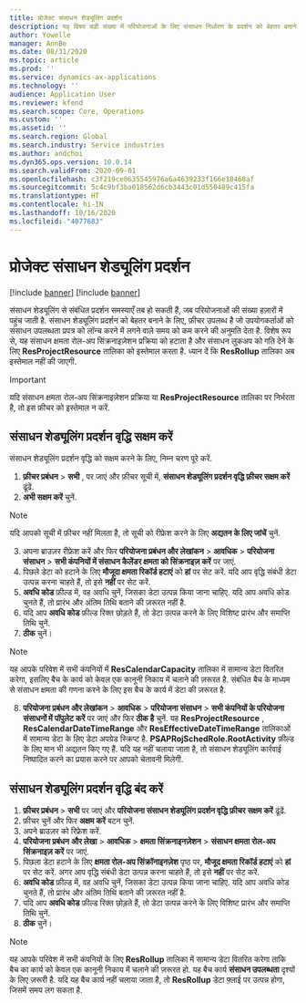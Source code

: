 ```yaml
---
title: प्रोजेक्ट संसाधन शेड्यूलिंग प्रदर्शन
description: यह विषय बड़ी संख्या में परियोजनाओं के लिए संसाधन निर्धारण के प्रदर्शन को बेहतर बनाने के बारे में जानकारी देता है.
author: Yowelle
manager: AnnBe
ms.date: 08/31/2020
ms.topic: article
ms.prod: ''
ms.service: dynamics-ax-applications
ms.technology: ''
audience: Application User
ms.reviewer: kfend
ms.search.scope: Core, Operations
ms.custom: ''
ms.assetid: ''
ms.search.region: Global
ms.search.industry: Service industries
ms.author: andchoi
ms.dyn365.ops.version: 10.0.14
ms.search.validFrom: 2020-09-01
ms.openlocfilehash: c3f219ce0635545976a6a4639233f166e18468af
ms.sourcegitcommit: 5c4c9bf3ba018562d6cb3443c01d550489c415fa
ms.translationtype: HT
ms.contentlocale: hi-IN
ms.lasthandoff: 10/16/2020
ms.locfileid: "4077683"
---
```

# <a name="project-resource-scheduling-performance"></a>प्रोजेक्ट संसाधन शेड्यूलिंग प्रदर्शन

[!include [banner](../includes/banner.md)]
[!include [banner](../includes/preview-banner.md)]


संसाधन शेड्यूलिंग से संबंधित प्रदर्शन समस्याएँ तब हो सकती हैं, जब परियोजनाओं की संख्या हज़ारों में पहुंच जाती है. संसाधन शेड्यूलिंग प्रदर्शन को बेहतर बनाने के लिए, फ़ीचर उपलब्ध है जो उपयोगकर्ताओं को संसाधन उपलब्धता प्रपत्र को लॉन्च करने में लगने वाले समय को कम करने की अनुमति देता है. विशेष रूप से, यह संसाधन क्षमता रोल-अप सिंक्रनाइज़ेशन प्रक्रिया को हटाता है और संसाधन लुकअप को गति देने के लिए **ResProjectResource** तालिका को इस्तेमाल करता है. ध्यान दें कि **ResRollup** तालिका अब इस्तेमाल नहीं की जाएगी.

> [!IMPORTANT]
> यदि संसाधन क्षमता रोल-अप सिंक्रनाइज़ेशन प्रक्रिया या **ResProjectResource** तालिका पर निर्भरता है, तो इस फ़ीचर को इस्तेमाल न करें.

## <a name="enable-resource-scheduling-performance-enhancement"></a>संसाधन शेड्यूलिंग प्रदर्शन वृद्धि सक्षम करें
संसाधन शेड्यूलिंग प्रदर्शन वृद्धि को सक्षम करने के लिए, निम्न चरण पूरे करें.

1. **फ़ीचर प्रबंधन** > **सभी** , पर जाएं और फ़ीचर सूची में, **संसाधन शेड्यूलिंग प्रदर्शन वृद्धि फ़ीचर सक्षम करें** ढूंढें.
2. **अभी सक्षम करें** चुनें.

> [!NOTE]
> यदि आपको सूची में फ़ीचर नहीं मिलता है, तो सूची को रीफ्रेश करने के लिए **अद्यतन के लिए जांचें** चुनें.

3. अपना ब्राउज़र रीफ्रेश करें और फिर **परियोजना प्रबंधन और लेखांकन** > **आवधिक** > **परियोजना संसाधन** > **सभी कंपनियों में संसाधन कैलेंडर क्षमता को सिंक्रनाइज़ करें** पर जाएं.
4. पिछले डेटा को हटाने के लिए **मौजूदा क्षमता रिकॉर्ड हटाएं** को **हां** पर सेट करें. यदि आप वृद्धि संबंधी डेटा उत्पन्न करना चाहते हैं, तो इसे **नहीं** पर सेट करें.
5. **अवधि कोड** फ़ील्ड में, वह अवधि चुनें, जिसका डेटा उत्पन्न किया जाना चाहिए. यदि आप अवधि कोड चुनते हैं, तो प्रारंभ और अंतिम तिथि बताने की ज़रूरत नहीं है.
6. यदि आप **अवधि कोड** फ़ील्ड रिक्त छोड़ते हैं, तो डेटा उत्पन्न करने के लिए विशिष्ट प्रारंभ और समाप्ति तिथि चुनें.
7. **ठीक** चुनें।

 > [!NOTE]
 > यह आपके परिवेश में सभी कंपनियों में **ResCalendarCapacity** तालिका में सामान्य डेटा वितरित करेगा, इसलिए बैच के कार्य को केवल एक कानूनी निकाय में चलाने की ज़रूरत है. संबंधित बैच के माध्यम से संसाधन क्षमता की गणना करने के लिए इस बैच के कार्य में डेटा की ज़रूरत है.

8. **परियोजना प्रबंधन और लेखांकन** > **आवधिक** > **परियोजना संसाधन** > **सभी कंपनियों के परियोजना संसाधनों में पॉपुलेट करें** पर जाएं और फिर **ठीक है** चुनें. यह **ResProjectResource** , **ResCalendarDateTimeRange** और **ResEffectiveDateTimeRange** तालिकाओं में सामान्य डेटा के लिए डेटा अपग्रेड स्क्रिप्ट है. **PSAPRojSchedRole.RootActivity** फ़ील्ड के लिए मान भी अद्यतन किए गए हैं. यदि यह नहीं चलाया जाता है, तो संसाधन शेड्यूलिंग कार्रवाई निष्पादित करने का प्रयास करने पर आपको चेतावनी मिलेगी.
 
## <a name="turn-off-resource-scheduling-performance-enhancement"></a>संसाधन शेड्यूलिंग प्रदर्शन वृद्धि बंद करें

1. **फ़ीचर प्रबंधन** > **सभी** पर जाएं और **परियोजना संसाधन शेड्यूलिंग प्रदर्शन वृद्धि फ़ीचर सक्षम करें** ढूंढें.
2. फ़ीचर चुनें और फिर **अक्षम करें** बटन चुनें.
3. अपने ब्राउज़र को रिफ्रेश करें.
4. **परियोजना प्रबंधन और लेखा** > **आवधिक** > **क्षमता सिंक्रनाइनज़ेशन** > **संसाधन क्षमता रोल-अप सिंक्रनाइज़ करें** पर जाएं.
5. पिछला डेटा हटाने के लिए **क्षमता रोल-अप सिंक्रॉनाइनज़ेश** पृष्ठ पर, **मौजूद क्षमता रिकॉर्ड हटाएं** को **हां** पर सेट करें. अगर आप वृद्धि संबंधी डेटा उत्पन्न करना चाहते हैं, तो इसे **नहीं** पर सेट करें.
6. **अवधि कोड** फ़ील्ड में, वह अवधि चुनें, जिसका डेटा उत्पन्न किया जाना चाहिए. यदि आप अवधि कोड चुनते हैं, तो प्रारंभ और अंतिम तिथि बताने की ज़रूरत नहीं है.
7. यदि आप **अवधि कोड** फ़ील्ड रिक्त छोड़ते हैं, तो डेटा उत्पन्न करने के लिए विशिष्ट प्रारंभ और समाप्ति तिथि चुनें.
8. **ठीक** चुनें।

> [!NOTE]
> यह आपके परिवेश में सभी कंपनियों के लिए **ResRollup** तालिका में सामान्य डेटा वितरित करेगा ताकि बैच का कार्य को केवल एक कानूनी निकाय में चलाने की ज़रूरत हो. यह बैच कार्य **संसाधन उपलब्धता** दृश्यों के लिए ज़रूरी है. यदि यह बैच कार्य नहीं चलाया जाता है, तो **ResRollup** डेटा फ़्लाई पर उत्पन्न होगा, जिसमें समय लग सकता है.

